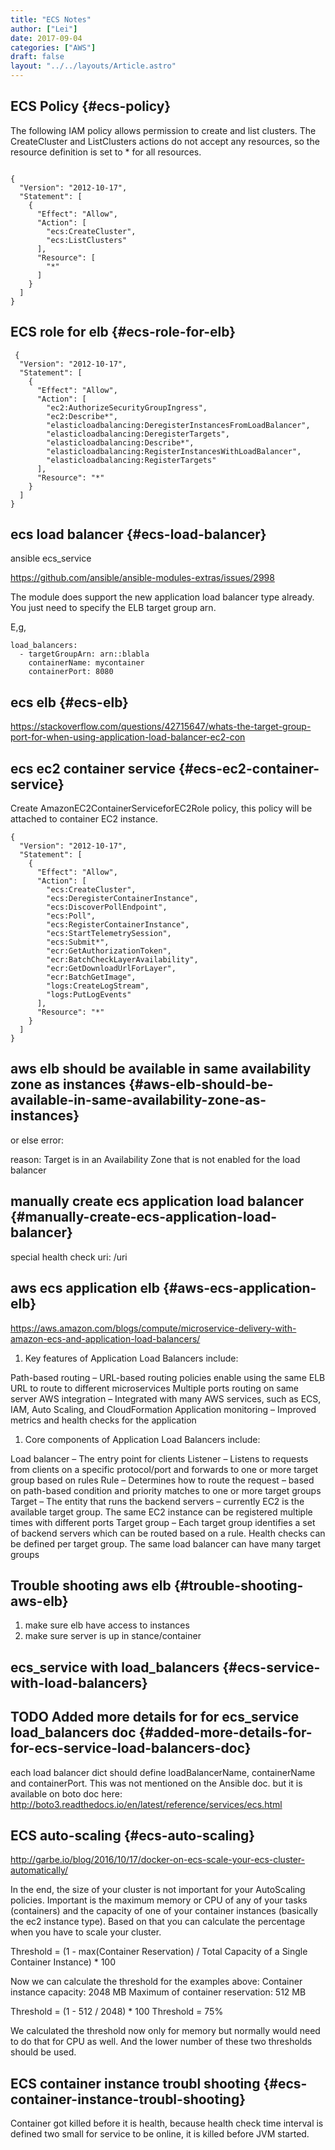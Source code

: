 ```yaml
---
title: "ECS Notes"
author: ["Lei"]
date: 2017-09-04
categories: ["AWS"]
draft: false
layout: "../../layouts/Article.astro"
---
```


## ECS Policy {#ecs-policy}

The following IAM policy allows permission to create and list clusters. The CreateCluster and ListClusters actions do not accept any resources, so the resource definition is set to \* for all resources.

```src_javascript

{
  "Version": "2012-10-17",
  "Statement": [
    {
      "Effect": "Allow",
      "Action": [
        "ecs:CreateCluster",
        "ecs:ListClusters"
      ],
      "Resource": [
        "*"
      ]
    }
  ]
}
```


## ECS role for elb {#ecs-role-for-elb}

```src_javascript
 {
  "Version": "2012-10-17",
  "Statement": [
    {
      "Effect": "Allow",
      "Action": [
        "ec2:AuthorizeSecurityGroupIngress",
        "ec2:Describe*",
        "elasticloadbalancing:DeregisterInstancesFromLoadBalancer",
        "elasticloadbalancing:DeregisterTargets",
        "elasticloadbalancing:Describe*",
        "elasticloadbalancing:RegisterInstancesWithLoadBalancer",
        "elasticloadbalancing:RegisterTargets"
      ],
      "Resource": "*"
    }
  ]
}
```


## ecs load balancer {#ecs-load-balancer}

ansible ecs_service

<https://github.com/ansible/ansible-modules-extras/issues/2998>

The module does support the new application load balancer type already. You just need to specify the ELB target group arn.

E,g,

```text
load_balancers:
  - targetGroupArn: arn::blabla
    containerName: mycontainer
    containerPort: 8080
```


## ecs elb {#ecs-elb}

<https://stackoverflow.com/questions/42715647/whats-the-target-group-port-for-when-using-application-load-balancer-ec2-con>


## ecs ec2 container service {#ecs-ec2-container-service}

Create AmazonEC2ContainerServiceforEC2Role policy, this policy will be attached to container EC2 instance.

```src_javascript
{
  "Version": "2012-10-17",
  "Statement": [
    {
      "Effect": "Allow",
      "Action": [
        "ecs:CreateCluster",
        "ecs:DeregisterContainerInstance",
        "ecs:DiscoverPollEndpoint",
        "ecs:Poll",
        "ecs:RegisterContainerInstance",
        "ecs:StartTelemetrySession",
        "ecs:Submit*",
        "ecr:GetAuthorizationToken",
        "ecr:BatchCheckLayerAvailability",
        "ecr:GetDownloadUrlForLayer",
        "ecr:BatchGetImage",
        "logs:CreateLogStream",
        "logs:PutLogEvents"
      ],
      "Resource": "*"
    }
  ]
}
```


## aws elb should be available in same availability zone as instances {#aws-elb-should-be-available-in-same-availability-zone-as-instances}

or else error:

reason: Target is in an Availability Zone that is not enabled for the load balancer


## manually create ecs application load balancer {#manually-create-ecs-application-load-balancer}

special health check uri: /uri


## aws ecs application elb {#aws-ecs-application-elb}

<https://aws.amazon.com/blogs/compute/microservice-delivery-with-amazon-ecs-and-application-load-balancers/>

1.  Key features of Application Load Balancers include:

Path-based routing – URL-based routing policies enable using the same ELB URL to route to different microservices
Multiple ports routing on same server
AWS integration – Integrated with many AWS services, such as ECS, IAM, Auto Scaling, and CloudFormation
Application monitoring – Improved metrics and health checks for the application

1.  Core components of Application Load Balancers include:

Load balancer – The entry point for clients
Listener – Listens to requests from clients on a specific protocol/port and forwards to one or more target group based on rules
Rule – Determines how to route the request – based on path-based condition and priority matches to one or more target groups
Target – The entity that runs the backend servers – currently EC2 is the available target group. The same EC2 instance can be registered multiple times with different ports
Target group – Each target group identifies a set of backend servers which can be routed based on a rule. Health checks can be defined per target group. The same load balancer can have many target groups


## Trouble shooting aws elb {#trouble-shooting-aws-elb}

1.  make sure elb have access to instances
2.  make sure server is up in stance/container


## ecs_service with load_balancers {#ecs-service-with-load-balancers}


## <span class="org-todo todo TODO">TODO</span> Added more details for for ecs_service load_balancers doc {#added-more-details-for-for-ecs-service-load-balancers-doc}

each load balancer dict should define loadBalancerName, containerName and containerPort. This was not mentioned on the Ansible doc. but it is available on boto doc here:  <http://boto3.readthedocs.io/en/latest/reference/services/ecs.html>


## ECS auto-scaling {#ecs-auto-scaling}

<http://garbe.io/blog/2016/10/17/docker-on-ecs-scale-your-ecs-cluster-automatically/>

In the end, the size of your cluster is not important for your AutoScaling policies. Important is the maximum memory or CPU of any of your tasks (containers) and the capacity of one of your container instances (basically the ec2 instance type). Based on that you can calculate the percentage when you have to scale your cluster.

Threshold = (1 - max(Container Reservation) / Total Capacity of a Single Container Instance) \* 100

Now we can calculate the threshold for the examples above: Container instance capacity: 2048 MB
Maximum of container reservation: 512 MB

Threshold = (1 - 512 / 2048) \* 100 Threshold = 75%

We calculated the threshold now only for memory but normally would need to do that for CPU as well. And the lower number of these two thresholds should be used.


## ECS container instance troubl shooting {#ecs-container-instance-troubl-shooting}

Container got killed  before it is health, because health check time interval is defined two small for service to be online, it is killed before JVM started.
